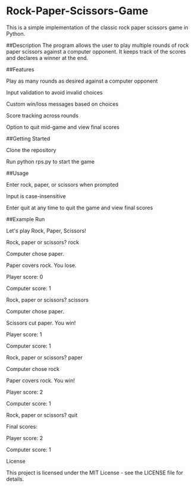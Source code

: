 # Rock-Paper-Scissors-Game

This is a simple implementation of the classic rock paper scissors game in Python.

##Description
The program allows the user to play multiple rounds of rock paper scissors against a computer opponent. It keeps track of the scores and declares a winner at the end.

##Features

Play as many rounds as desired against a computer opponent

Input validation to avoid invalid choices

Custom win/loss messages based on choices

Score tracking across rounds

Option to quit mid-game and view final scores

##Getting Started

Clone the repository

Run python rps.py to start the game

##Usage

Enter rock, paper, or scissors when prompted

Input is case-insensitive

Enter quit at any time to quit the game and view final scores

##Example Run

Let's play Rock, Paper, Scissors! 

Rock, paper or scissors? rock

Computer chose paper. 

Paper covers rock. You lose.

Player score: 0

Computer score: 1

Rock, paper or scissors? scissors

Computer chose paper.

Scissors cut paper. You win! 

Player score: 1

Computer score: 1


Rock, paper or scissors? paper

Computer chose rock

Paper covers rock. You win!

Player score: 2

Computer score: 1

Rock, paper or scissors? quit

Final scores:

Player score: 2

Computer score: 1


License

This project is licensed under the MIT License - see the LICENSE file for details.
